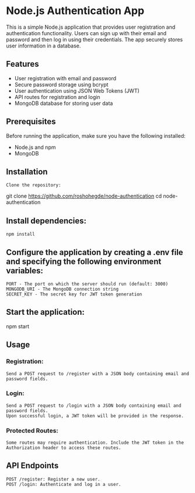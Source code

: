 # Node.js Authentication App

This is a simple Node.js application that provides user registration and authentication functionality. Users can sign up with their email and password and then log in using their credentials. The app securely stores user information in a database.

## Features

- User registration with email and password
- Secure password storage using bcrypt
- User authentication using JSON Web Tokens (JWT)
- API routes for registration and login
- MongoDB database for storing user data

## Prerequisites

Before running the application, make sure you have the following installed:

- Node.js and npm
- MongoDB

## Installation
    Clone the repository:

   
   git clone https://github.com/roshohegde/node-authentication
   cd node-authentication
## Install dependencies:

    npm install


## Configure the application by creating a .env file and specifying the following environment variables:

    PORT - The port on which the server should run (default: 3000)
    MONGODB_URI - The MongoDB connection string
    SECRET_KEY - The secret key for JWT token generation

## Start the application:
npm start

## Usage
### Registration:
    Send a POST request to /register with a JSON body containing email and password fields.
### Login:
    Send a POST request to /login with a JSON body containing email and password fields.
    Upon successful login, a JWT token will be provided in the response.
### Protected Routes:
    Some routes may require authentication. Include the JWT token in the Authorization header to access these routes.

## API Endpoints
    POST /register: Register a new user.
    POST /login: Authenticate and log in a user.
